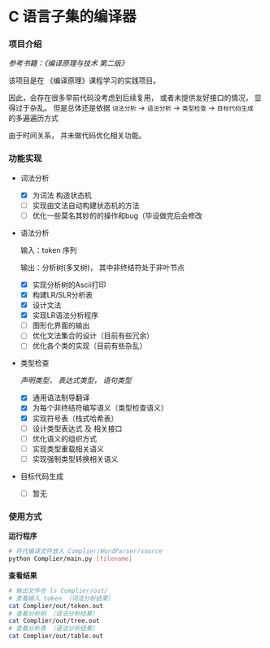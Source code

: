 # C 语言子集的编译器

### 项目介绍

*参考书籍：《编译原理与技术 第二版》*

该项目是在 《编译原理》课程学习的实践项目。

因此，会存在很多早前代码没考虑到后续复用， 或者未提供友好接口的情况， 显得过于杂乱。 但是总体还是依据  `词法分析`  -> `语法分析` -> `类型检查`  -> `目标代码生成 `  的多遍遍历方式

由于时间关系， 并未做代码优化相关功能。

### 功能实现

* 词法分析
  
  - [x] 为词法 构造状态机
  - [ ] 实现由文法自动构建状态机的方法
  - [ ] 优化一些莫名其妙的的操作和bug（毕设做完后会修改
  
* 语法分析

  输入：token 序列

  输出：分析树(多叉树)， 其中非终结符处于非叶节点

  - [x] 实现分析树的Ascii打印
  - [x] 构建LR/SLR分析表
  - [x] 设计文法
  - [x] 实现LR语法分析程序
  - [ ] 图形化界面的输出
  - [ ] 优化文法集合的设计（目前有些冗余）
  - [ ] 优化各个类的实现（目前有些杂乱）

* 类型检查

  *声明类型， 表达式类型， 语句类型*

  * [x] 通用语法制导翻译
  * [x] 为每个非终结符编写语义（类型检查语义）
  * [x] 实现符号表（栈式哈希表）
  * [ ] 设计类型表达式 及 相关接口
  * [ ] 优化语义的组织方式
  * [ ] 实现类型重载相关语义
  * [ ] 实现强制类型转换相关语义

* 目标代码生成
  - [ ] 暂无

### 使用方式

**运行程序**

```bash
# 将代编译文件放入 Complier/WordParser/source
python Complier/main.py [filename]
```



**查看结果**

```bash
# 输出文件在 ls Complier/out/
# 查看输入 token （词法分析结果）
cat Complier/out/token.out
# 查看分析树 （语法分析结果）
cat Complier/out/tree.out
# 查看分析表 （语法分析结果）
cat Complier/out/table.out
```

